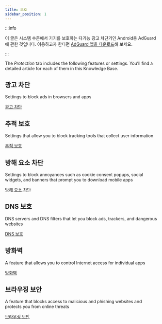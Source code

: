 ```yaml
---
title: 보호
sidebar_position: 1
---
```


:::info

이 글은 시스템 수준에서 기기를 보호하는 다기능 광고 차단기인 Android용 AdGuard에 관한 것입니다. 이용하고자 한다면 [AdGuard 앱을 다운로드](https://agrd.io/download-kb-adblock)해 보세요.

:::

The _Protection_ tab includes the following features or settings. You’ll find a detailed article for each of them in this Knowledge Base.

## 광고 차단

Settings to block ads in browsers and apps

[광고 차단](/adguard-for-android/features/protection/ad-blocking.md)

## 추적 보호

Settings that allow you to block tracking tools that collect user information

[추적 보호](/adguard-for-android/features/protection/tracking-protection.md)

## 방해 요소 차단

Settings to block annoyances such as cookie consent popups, social widgets, and banners that prompt you to download mobile apps

[방해 요소 차단](/adguard-for-android/features/protection/annoyance-blocking.md)

## DNS 보호

DNS servers and DNS filters that let you block ads, trackers, and dangerous websites

[DNS 보호](/adguard-for-android/features/protection/dns-protection.md)

## 방화벽

A feature that allows you to control Internet access for individual apps

[방화벽](/adguard-for-android/features/protection/firewall/firewall.md)

## 브라우징 보안

A feature that blocks access to malicious and phishing websites and protects you from online threats

[브라우징 보안](/adguard-for-android/features/protection/browsing-security.md)
